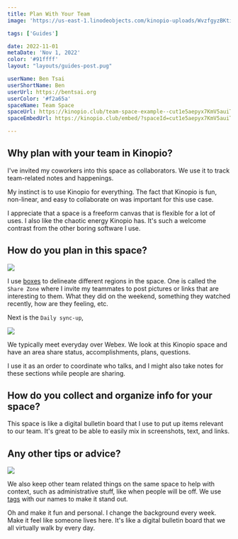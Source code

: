 ```yaml
---
title: Plan With Your Team
image: 'https://us-east-1.linodeobjects.com/kinopio-uploads/WvzfgyzBKtiSRl9EHY14T/1431564206268.png'

tags: ['Guides']

date: 2022-11-01
metaDate: 'Nov 1, 2022'
color: '#91ffff'
layout: "layouts/guides-post.pug"

userName: Ben Tsai
userShortName: Ben
userUrl: https://bentsai.org
userColor: '#f2a65a'
spaceName: Team Space
spaceUrl: https://kinopio.club/team-space-example--cut1e5aepyx7KmV5auiTG
spaceEmbedUrl: https://kinopio.club/embed/?spaceId=cut1e5aepyx7KmV5auiTG&zoom=50

---
```


## Why plan with your team in Kinopio?

I've invited my coworkers into this space as collaborators. We use it to track team-related notes and happenings.

My instinct is to use Kinopio for everything. The fact that Kinopio is fun, non-linear, and easy to collaborate on was important for this use case.

I appreciate that a space is a freeform canvas that is flexible for a lot of uses. I also like the chaotic energy Kinopio has. It's such a welcome contrast from the other boring software I use.

## How do you plan in this space?

<img src="https://us-east-1.linodeobjects.com/kinopio-uploads/qsF8f_8J1ggMUNjbl3ste/share-zone.png" class="wide">

I use [boxes](https://help.kinopio.club/posts/boxes/) to delineate different regions in the space. One is called the `Share Zone` where I invite my teammates to post pictures or links that are interesting to them. What they did on the weekend, something they watched recently, how are they feeling, etc.

Next is the `Daily sync-up`,

<img src="https://us-east-1.linodeobjects.com/kinopio-uploads/xukLOwR-69w9Qugf5DKpA/status.png" class="wide">

We typically meet everyday over Webex. We look at this Kinopio space and have an area share status, accomplishments, plans, questions.

I use it as an order to coordinate who talks, and I might also take notes for these sections while people are sharing.

## How do you collect and organize info for your space?

This space is like a digital bulletin board that I use to put up items relevant to our team. It's great to be able to easily mix in screenshots, text, and links.


## Any other tips or advice?

<img src="https://us-east-1.linodeobjects.com/kinopio-uploads/LhP_uWwh9rUISvaQCIdt3/pto.png" class="wide">

We also keep other team related things on the same space to help with context, such as administrative stuff, like when people will be off. We use [tags](https://help.kinopio.club/posts/tags/) with our names to make it stand out.

Oh and make it fun and personal. I change the background every week. Make it feel like someone lives here. It's like a digital bulletin board that we all virtually walk by every day.
